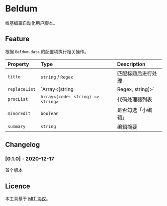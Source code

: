 # Beldum
维基编辑自动化用户脚本。

## Feature
根据 `Beldum.data` 的配置项执行相关操作。

| Property | Type | Description
| :------- | :--- | :----------
| `title` | `string` / `Regex` | 匹配标题后进行处理
| `replaceList` | `Array<[string | Regex, string]>` | 字符串/正则表达式替换列表
| `procList` | `Array<(code: string) => string>` | 代码处理器列表
| `minorEdit` | `boolean` | 是否勾选「小编辑」
| `summary` | `string` | 编辑摘要

## Changelog
### [0.1.0] - 2020-12-17
首个版本

## Licence
本工具基于 [MIT 协议](../../LICENSE)。
